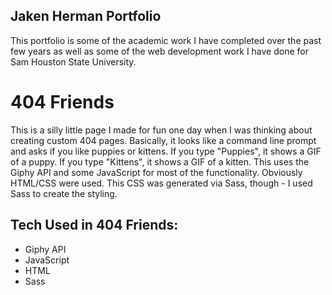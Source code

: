## Jaken Herman Portfolio

This portfolio is some of the academic work I have completed over the past few years as well as some of the web development work I have done for Sam Houston State University.

# 404 Friends
This is a silly little page I made for fun one day when I was thinking about creating custom 404 pages. Basically, it looks like a command line prompt and asks if you like puppies or kittens. If you type "Puppies", it shows a GIF of a puppy. If you type "Kittens", it shows a GIF of a kitten. This uses the Giphy API and some JavaScript for most of the functionality. Obviously HTML/CSS were used. This CSS was generated via Sass, though - I used Sass to create the styling.

Tech Used in 404 Friends:
---
 - Giphy API
 - JavaScript
 - HTML
 - Sass
